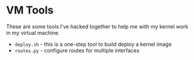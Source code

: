 VM Tools
========

These are some tools I've hacked together to help me with my kernel work in my
virtual machine.

- `deploy.sh` - this is a one-step tool to build deploy a kernel image
- `routes.py` - configure routes for multiple interfaces
